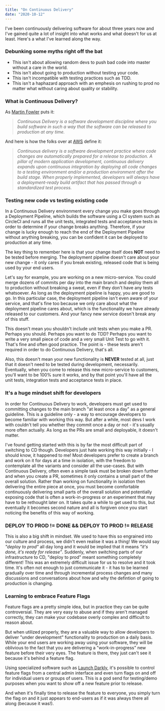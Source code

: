 ```yaml
---
title: "On Continuous Delivery"
date: "2020-10-12"
---
```


I've been continuously delivering software for about three years now and I've
gained quite a lot of insight into what works and what doesn't for us at least.
Here's a what I've learned along the way.

<!-- end -->

### Debunking some myths right off the bat

- This isn't about allowing random devs to push bad code into master without a
  care in the world.
- This isn't about going to production without testing your code.
- This isn't incompatible with testing practices such as TDD.
- This isn't a haphazard approach with an emphesis on rushing to prod no matter
  what without caring about quality or stability.

### What is Continuous Delivery?

As [Martin Fowler](https://www.martinfowler.com/bliki/ContinuousDelivery.html)
puts it:

> _Continuous Delivery is a software development discipline where you build
> software in such a way that the software can be released to production at any
> time._

And here is how the folks over at
[AWS](https://aws.amazon.com/devops/continuous-delivery/) define it:

> _Continuous delivery is a software development practice where code changes are
> automatically prepared for a release to production. A pillar of modern
> application development, continuous delivery expands upon continuous
> integration by deploying all code changes to a testing environment and/or a
> production environment after the build stage. When properly implemented,
> developers will always have a deployment-ready build artifact that has passed
> through a standardized test process._

### Testing new code vs testing existing code

In a Continuous Delivery environment every change you make goes through a
Deployment Pipeline, which builds the software using a CI system such as
CircleCI and runs all the unit tests, integrated tests and acceptance tests in
order to determine if your change breaks anything. Therefore, if your change is
lucky enough to reach the end of the Deployment Pipeline without anything
breaking, you can be confident it can be deployed to production at any time.

The key thing to remember here is that your change itself does **NOT** need to
be tested before merging. The deployment pipeline doesn't care about your new
change - it only cares if you break existing, released code that is being used
by your end users.

Let's say for example, you are working on a new micro-service. You could merge
dozens of commits per day into the main branch and deploy them all to production
without breaking a sweat, even if they don't have any tests whatsoever. As long
as the deployment pipeline is happy, you are good to go. In this particular
case, the deployment pipeline isn't even aware of your service, and that's fine
too because we only care about what the deployment pipeline cares about, which
is the functionality we have already released to our customers. And your fancy
new service doesn't break any of this stuff.

This doesn't mean you shouldn't include unit tests when you make a PR. Perhaps
you should. Perhaps you want to do TDD? Perhaps you want to write a very small
piece of code and a very small Unit Test to go with it. That's fine and often
good practice. The point is - these tests aren't required in order to do
Continuous Delivery, that's all.

Also, this doesn't mean your new functionality is **NEVER** tested at all, just
that it doesn't need to be tested during development, necessarily. Eventually,
when you come to release this new micro-service to customers, you'll want to be
100% sure it works, and by that point you'll have all the unit tests,
integration tests and acceptance tests in place.

### It's a huge mindset shift for developers

In order for Continuous Delivery to work, developers must get used to committing
changes to the main branch "at least once a day" as a general guideline. This is
a guideline only - a way to encourage developers to become familiar with working
this way. But after a while, most devs I work with couldn't tell you whether
they commit once a day or not - it's usually more often actually. As long as the
PRs are small and deployable, it doesn't matter.

I've found getting started with this is by far the most difficult part of
switching to CD though. Developers just hate working this way initially - I
should know, it happened to me! Most developers prefer to create a branch and
work on it for days at a time in isolation, with the freedom to contemplate all
the variants and consider all the use-cases. But with Continuous Delivery, often
even a simple task must be broken down further and when you create a PR,
sometimes it only contains a small part of the overall solution. Rather than
working on functionality in isolation then delivering the entire piece at once,
you must become comfortable continuously delivering small parts of the overall
solution and potentially exposing code that is often a work-in-progress or an
experiment that may have to be rethought later on. It takes quite a while to get
used to this, but eventually it becomes second nature and all is forgiven once you
start noticing the benefits of this way of working.

### DEPLOY TO PROD != DONE && DEPLOY TO PROD != RELEASE

This is also a big shift in mindset. We used to have this so engrained into our
culture and process, we didn't even realise it was a thing! We would say
_"deploy to prod"_ all day long and it would be implied that it means _"it's
done, it's ready for release"_. Suddenly, when switching parts of our
infrastructure to CD, "deploy to prod" meant something completely different!
This was an extremely difficult issue for us to resolve and it took time. It's
often not enough to just communicate it - it has to be learned gradually over
time and through incremental process changes and many discussions and
conversations about how and why the defintion of going to production is
changing.

### Learning to embrace Feature Flags

Feature flags are a pretty simple idea, but in practice they can be quite
controversial. They are very easy to abuse and if they aren't managed correctly,
they can make your codebase overly complex and difficult to reason about.

But when utilized properly, they are a valuable way to allow developers to
deliver "under development" functionality to production on a daily basis. While
your end users are working away using your software, they will be oblivious to
the fact that you are delivering a "work-in-progress" new feature before their
very eyes. The feature is there, they just can't see it because it's behind a
feature flag.

Using specialized software such as [Launch Darkly](https://launchdarkly.com/),
it's possible to control feature flags from a central admin interface and even
turn flags on and off for individual users or groups of users. This is a god
send for testing/demo purposes when you want to show off a new feature prior to
release.

And when it's finally time to release the feature to everyone, you simply turn
the flag on and it just appears to end-users as if it was always there all along
(because it was!).
